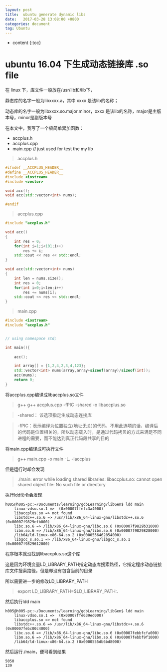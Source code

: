 ```yaml
---
layout: post
title:  ubuntu generate dynamic libs
date:   2017-03-28 13:08:00 +0800
categories: document
tag: Ubuntu
---
```


* content
{:toc}

# ubuntu 16.04 下生成动态链接库 .so file

在 linux 下，库文件一般放在/usr/lib和/lib下， 

静态库的名字一般为libxxxx.a，其中 xxxx 是该lib的名称；

动态库的名字一般为libxxxx.so.major.minor，xxxx 是该lib的名称，major是主版本号，minor是副版本号

在本文中，我写了一个极简单累加函数：

-	accplus.h
-	accplus.cpp
-	main.cpp // just used for test the my lib

>	accplus.h

``` c++
#ifndef __ACCPLUS_HEADER__
#define __ACCPLUS_HEADER__
#include <iostream>
#include <vector>

void acc();
void acc(std::vector<int> nums);

#endif
```

>	accplus.cpp

``` c++
#include "accplus.h"

void acc()
{
	int res = 0;
	for(int i=1;i<101;i++)
		res += i;
	std::cout << res << std::endl;
}

void acc(std::vector<int> nums)
{
	int len = nums.size();
	int res = 0;
	for(int i=0;i<len;i++)
		res += nums[i];
	std::cout << res << std::endl;
}
```

>	main.cpp

``` c++
#include <iostream>
#include "accplus.h"


// using namespace std;

int main(){
	
	acc();

	int array[] = {1,2,4,2,3,4,123};
	std::vector<int> nums(array,array+sizeof(array)/sizeof(int));
	acc(nums);
    return 0;
}
```

将accplus.cpp编译成libaccplus.so文件
> g++ g++ accplus.cpp -fPIC -shared -o libaccplus.so

> -shared： 该选项指定生成动态连接库		

> -fPIC：表示编译为位置独立(地址无关)的代码，不用此选项的话，编译后的代码是位置相关的，所以动态载入时，是通过代码拷贝的方式来满足不同进程的需要，而不能达到真正代码段共享的目的


将main.cpp编译成可执行文件

>	g++ main.cpp -o main -L. -laccplus

但是运行时却会发现

>	./main: error while loading shared libraries: libaccplus.so: cannot open shared object file: No such file or directory

执行ldd命令会发现

```
h005@h005-pc:~/Documents/learning/gdbLearning/libGen$ ldd main
	linux-vdso.so.1 =>  (0x00007ffefc3a4000)
	libaccplus.so => not found
	libstdc++.so.6 => /usr/lib/x86_64-linux-gnu/libstdc++.so.6 (0x00007f9829efb000)
	libc.so.6 => /lib/x86_64-linux-gnu/libc.so.6 (0x00007f9829b31000)
	libm.so.6 => /lib/x86_64-linux-gnu/libm.so.6 (0x00007f9829828000)
	/lib64/ld-linux-x86-64.so.2 (0x0000556462854000)
	libgcc_s.so.1 => /lib/x86_64-linux-gnu/libgcc_s.so.1 (0x00007f9829612000)
```

程序根本就没找到libaccplus.so这个库

这是因为环境变量LD_LIBRARY_PATH指定动态库搜索路径，它指定程序动态链接库文件搜索路径，但是却没有包含当前的目录

所以需要进一步的修改LD_LIBRARY_PATH

>	export LD_LIBRARY_PATH=$LD_LIBRARY_PATH:.

然后执行ldd main

```
h005@h005-pc:~/Documents/learning/gdbLearning/libGen$ ldd main
	linux-vdso.so.1 =>  (0x00007ffe639ed000)
	libaccplus.so => not found
	libstdc++.so.6 => /usr/lib/x86_64-linux-gnu/libstdc++.so.6 (0x00007febc00c4000)
	libc.so.6 => /lib/x86_64-linux-gnu/libc.so.6 (0x00007febbfcfa000)
	libm.so.6 => /lib/x86_64-linux-gnu/libm.so.6 (0x00007febbf9f1000)
	/lib64/ld-linux-x86-64.so.2 (0x0000555db6bd8000)
```

然后运行./main，便可看到结果

```
5050
139
```